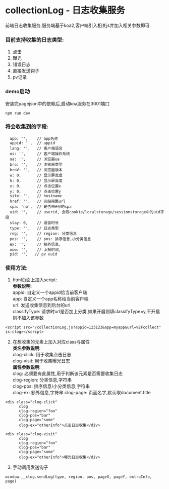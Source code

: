 # collectionLog - 日志收集服务

前端日志收集服务,服务端基于koa2,客户端引入相关js并加入相关参数即可.  

### 目前支持收集的日志类型:
1. 点击
2. 曝光
3. 错误日志
4. 直接发送钩子
5. pv记录

### demo启动  
安装完pagejson中的依赖后,启动koa服务在3001端口
```
npm run dev
```

### 将会收集到的字段:
```
  app: '',    // app名称
  appid: '',  // appid
  lang: '',   // 客户端语言
  os: '',     // 客户端操作系统
  ua: '',     // 浏览器ua
  bro: '',    // 浏览器类型
  broV: '',   // 浏览器版本
  w: 0,       // 显示屏宽度
  h: 0,       // 显示屏高度
  x: 0,       // 点击位置x
  y: 0,       // 点击位置y
  site: '',   // hostname
  href: '',   // 网站完整url
  spa: 'no',  // 是否带#号的spa
  uid: '',    // userid, 会取cookie/localstorage/sessionstorage中的uid字段
  stay: 0,    // 逗留时长
  type: '',   // 日志类型
  reg: '',    // region: 分类信息  
  pos: '',    // pos: 排序信息,小分类信息  
  ex: '',     // 额外信息,  
  now: '',    // 上报时间,  
  pid: '',   // pv uuid
```

### 使用方法:  
1. html页面上加入script:  
**参数说明**:  
appid: 自定义一个appid给当前客户端  
app: 自定义一个app名称给当前客户端  
url: 发送收集信息到后台的url  
classifyType: 请求时url是否加上分类,如果开启则填classifyType=y,不开启则不加入该参数
```
<script src="/collectionLog.js?appid=123123&app=myapp&url=%2Fcollect" is-clog></script>
```

2. 在想收集的元素上加入对应class与属性  
**类名参数说明**:  
clog-click: 用于收集点击日志  
clog-visit: 用于收集曝光日志  
**属性参数说明**:  
clog: 必须要有此属性,用于判断该元素是否需要收集日志  
clog-region: 分类信息,字符串  
clog-pos: 排序信息/小分类信息,字符串  
clog-ex: 额外信息,字符串
clog-page: 页面名字,默认取document.title  
```
<div class="clog-click" 
      clog 
      clog-region="foo" 
      clog-pos="bar" 
      clog-page="some"  
      clog-ex="otherInfo">点击日志收集</div>

<div class="clog-visit" 
      clog 
      clog-region="foo" 
      clog-pos="bar" 
      clog-page="some"  
      clog-ex="otherInfo">曝光日志收集</div>
```

3. 手动调用发送钩子
```
window.__clog.sendLog(type, region, pos, pageX, pageY, extraInfo, page)
```